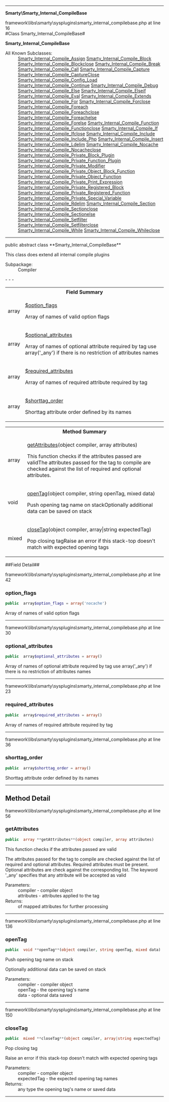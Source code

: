 - - -

**Smarty\Smarty_Internal_CompileBase**
<div class="location">framework\libs\smarty\sysplugins\smarty_internal_compilebase.php at line 16</div>
#Class Smarty_Internal_CompileBase#

**Smarty_Internal_CompileBase**


<dl>
<dt>All Known Subclasses:</dt>
<dd><a href="https://github.com/JeyDotC/Hirudo-docs/blob/master/smarty/smarty_internal_compile_assign.html">Smarty_Internal_Compile_Assign</a> <a href="https://github.com/JeyDotC/Hirudo-docs/blob/master/smarty/smarty_internal_compile_block.html">Smarty_Internal_Compile_Block</a> <a href="https://github.com/JeyDotC/Hirudo-docs/blob/master/smarty/smarty_internal_compile_blockclose.html">Smarty_Internal_Compile_Blockclose</a> <a href="https://github.com/JeyDotC/Hirudo-docs/blob/master/smarty/smarty_internal_compile_break.html">Smarty_Internal_Compile_Break</a> <a href="https://github.com/JeyDotC/Hirudo-docs/blob/master/smarty/smarty_internal_compile_call.html">Smarty_Internal_Compile_Call</a> <a href="https://github.com/JeyDotC/Hirudo-docs/blob/master/smarty/smarty_internal_compile_capture.html">Smarty_Internal_Compile_Capture</a> <a href="https://github.com/JeyDotC/Hirudo-docs/blob/master/smarty/smarty_internal_compile_captureclose.html">Smarty_Internal_Compile_CaptureClose</a> <a href="https://github.com/JeyDotC/Hirudo-docs/blob/master/smarty/smarty_internal_compile_config_load.html">Smarty_Internal_Compile_Config_Load</a> <a href="https://github.com/JeyDotC/Hirudo-docs/blob/master/smarty/smarty_internal_compile_continue.html">Smarty_Internal_Compile_Continue</a> <a href="https://github.com/JeyDotC/Hirudo-docs/blob/master/smarty/smarty_internal_compile_debug.html">Smarty_Internal_Compile_Debug</a> <a href="https://github.com/JeyDotC/Hirudo-docs/blob/master/smarty/smarty_internal_compile_else.html">Smarty_Internal_Compile_Else</a> <a href="https://github.com/JeyDotC/Hirudo-docs/blob/master/smarty/smarty_internal_compile_elseif.html">Smarty_Internal_Compile_Elseif</a> <a href="https://github.com/JeyDotC/Hirudo-docs/blob/master/smarty/smarty_internal_compile_eval.html">Smarty_Internal_Compile_Eval</a> <a href="https://github.com/JeyDotC/Hirudo-docs/blob/master/smarty/smarty_internal_compile_extends.html">Smarty_Internal_Compile_Extends</a> <a href="https://github.com/JeyDotC/Hirudo-docs/blob/master/smarty/smarty_internal_compile_for.html">Smarty_Internal_Compile_For</a> <a href="https://github.com/JeyDotC/Hirudo-docs/blob/master/smarty/smarty_internal_compile_forclose.html">Smarty_Internal_Compile_Forclose</a> <a href="https://github.com/JeyDotC/Hirudo-docs/blob/master/smarty/smarty_internal_compile_foreach.html">Smarty_Internal_Compile_Foreach</a> <a href="https://github.com/JeyDotC/Hirudo-docs/blob/master/smarty/smarty_internal_compile_foreachclose.html">Smarty_Internal_Compile_Foreachclose</a> <a href="https://github.com/JeyDotC/Hirudo-docs/blob/master/smarty/smarty_internal_compile_foreachelse.html">Smarty_Internal_Compile_Foreachelse</a> <a href="https://github.com/JeyDotC/Hirudo-docs/blob/master/smarty/smarty_internal_compile_forelse.html">Smarty_Internal_Compile_Forelse</a> <a href="https://github.com/JeyDotC/Hirudo-docs/blob/master/smarty/smarty_internal_compile_function.html">Smarty_Internal_Compile_Function</a> <a href="https://github.com/JeyDotC/Hirudo-docs/blob/master/smarty/smarty_internal_compile_functionclose.html">Smarty_Internal_Compile_Functionclose</a> <a href="https://github.com/JeyDotC/Hirudo-docs/blob/master/smarty/smarty_internal_compile_if.html">Smarty_Internal_Compile_If</a> <a href="https://github.com/JeyDotC/Hirudo-docs/blob/master/smarty/smarty_internal_compile_ifclose.html">Smarty_Internal_Compile_Ifclose</a> <a href="https://github.com/JeyDotC/Hirudo-docs/blob/master/smarty/smarty_internal_compile_include.html">Smarty_Internal_Compile_Include</a> <a href="https://github.com/JeyDotC/Hirudo-docs/blob/master/smarty/smarty_internal_compile_include_php.html">Smarty_Internal_Compile_Include_Php</a> <a href="https://github.com/JeyDotC/Hirudo-docs/blob/master/smarty/smarty_internal_compile_insert.html">Smarty_Internal_Compile_Insert</a> <a href="https://github.com/JeyDotC/Hirudo-docs/blob/master/smarty/smarty_internal_compile_ldelim.html">Smarty_Internal_Compile_Ldelim</a> <a href="https://github.com/JeyDotC/Hirudo-docs/blob/master/smarty/smarty_internal_compile_nocache.html">Smarty_Internal_Compile_Nocache</a> <a href="https://github.com/JeyDotC/Hirudo-docs/blob/master/smarty/smarty_internal_compile_nocacheclose.html">Smarty_Internal_Compile_Nocacheclose</a> <a href="https://github.com/JeyDotC/Hirudo-docs/blob/master/smarty/smarty_internal_compile_private_block_plugin.html">Smarty_Internal_Compile_Private_Block_Plugin</a> <a href="https://github.com/JeyDotC/Hirudo-docs/blob/master/smarty/smarty_internal_compile_private_function_plugin.html">Smarty_Internal_Compile_Private_Function_Plugin</a> <a href="https://github.com/JeyDotC/Hirudo-docs/blob/master/smarty/smarty_internal_compile_private_modifier.html">Smarty_Internal_Compile_Private_Modifier</a> <a href="https://github.com/JeyDotC/Hirudo-docs/blob/master/smarty/smarty_internal_compile_private_object_block_function.html">Smarty_Internal_Compile_Private_Object_Block_Function</a> <a href="https://github.com/JeyDotC/Hirudo-docs/blob/master/smarty/smarty_internal_compile_private_object_function.html">Smarty_Internal_Compile_Private_Object_Function</a> <a href="https://github.com/JeyDotC/Hirudo-docs/blob/master/smarty/smarty_internal_compile_private_print_expression.html">Smarty_Internal_Compile_Private_Print_Expression</a> <a href="https://github.com/JeyDotC/Hirudo-docs/blob/master/smarty/smarty_internal_compile_private_registered_block.html">Smarty_Internal_Compile_Private_Registered_Block</a> <a href="https://github.com/JeyDotC/Hirudo-docs/blob/master/smarty/smarty_internal_compile_private_registered_function.html">Smarty_Internal_Compile_Private_Registered_Function</a> <a href="https://github.com/JeyDotC/Hirudo-docs/blob/master/smarty/smarty_internal_compile_private_special_variable.html">Smarty_Internal_Compile_Private_Special_Variable</a> <a href="https://github.com/JeyDotC/Hirudo-docs/blob/master/smarty/smarty_internal_compile_rdelim.html">Smarty_Internal_Compile_Rdelim</a> <a href="https://github.com/JeyDotC/Hirudo-docs/blob/master/smarty/smarty_internal_compile_section.html">Smarty_Internal_Compile_Section</a> <a href="https://github.com/JeyDotC/Hirudo-docs/blob/master/smarty/smarty_internal_compile_sectionclose.html">Smarty_Internal_Compile_Sectionclose</a> <a href="https://github.com/JeyDotC/Hirudo-docs/blob/master/smarty/smarty_internal_compile_sectionelse.html">Smarty_Internal_Compile_Sectionelse</a> <a href="https://github.com/JeyDotC/Hirudo-docs/blob/master/smarty/smarty_internal_compile_setfilter.html">Smarty_Internal_Compile_Setfilter</a> <a href="https://github.com/JeyDotC/Hirudo-docs/blob/master/smarty/smarty_internal_compile_setfilterclose.html">Smarty_Internal_Compile_Setfilterclose</a> <a href="https://github.com/JeyDotC/Hirudo-docs/blob/master/smarty/smarty_internal_compile_while.html">Smarty_Internal_Compile_While</a> <a href="https://github.com/JeyDotC/Hirudo-docs/blob/master/smarty/smarty_internal_compile_whileclose.html">Smarty_Internal_Compile_Whileclose</a> </dd>
</dl>

- - -

<p class="signature">public abstract  class **Smarty_Internal_CompileBase**</p>

<div class="comment" id="overview_description"><p>This class does extend all internal compile plugins</p></div>

<dl>
<dt>Subpackage:</dt>
<dd>Compiler</dd>
</dl>
- - -

<table id="summary_field">
<tr><th colspan="2">Field Summary</th></tr>
<tr>
<td class="type"> array</td>
<td class="description"><p class="name"><a href="#option_flags">$option_flags</a></p><p class="description">Array of names of valid option flags</p></td>
</tr>
<tr>
<td class="type"> array</td>
<td class="description"><p class="name"><a href="#optional_attributes">$optional_attributes</a></p><p class="description">Array of names of optional attribute required by tag
use array('_any') if there is no restriction of attributes names</p></td>
</tr>
<tr>
<td class="type"> array</td>
<td class="description"><p class="name"><a href="#required_attributes">$required_attributes</a></p><p class="description">Array of names of required attribute required by tag</p></td>
</tr>
<tr>
<td class="type"> array</td>
<td class="description"><p class="name"><a href="#shorttag_order">$shorttag_order</a></p><p class="description">Shorttag attribute order defined by its names</p></td>
</tr>
</table>

<table id="summary_method">
<tr><th colspan="2">Method Summary</th></tr>
<tr>
<td class="type"> array</td>
<td class="description"><p class="name"><a href="#getAttributes">getAttributes</a>(object compiler, array attributes)</p><p class="description">This function checks if the attributes passed are validThe attributes passed for the tag to compile are checked against the list of required and
optional attributes. </p></td>
</tr>
<tr>
<td class="type"> void</td>
<td class="description"><p class="name"><a href="#openTag">openTag</a>(object compiler, string openTag, mixed data)</p><p class="description">Push opening tag name on stackOptionally additional data can be saved on stack</p></td>
</tr>
<tr>
<td class="type"> mixed</td>
<td class="description"><p class="name"><a href="#closeTag">closeTag</a>(object compiler, array|string expectedTag)</p><p class="description">Pop closing tagRaise an error if this stack-top doesn't match with expected opening tags</p></td>
</tr>
</table>

##Field Detail##
<div class="location">framework\libs\smarty\sysplugins\smarty_internal_compilebase.php at line 42</div>
<h3 id="option_flags">option_flags</h3>

```php
public  array$option_flags = array('nocache')
```
<div class="details">
<p>Array of names of valid option flags</p></div>

- - -

<div class="location">framework\libs\smarty\sysplugins\smarty_internal_compilebase.php at line 30</div>
<h3 id="optional_attributes">optional_attributes</h3>

```php
public  array$optional_attributes = array()
```
<div class="details">
<p>Array of names of optional attribute required by tag
use array('_any') if there is no restriction of attributes names</p></div>

- - -

<div class="location">framework\libs\smarty\sysplugins\smarty_internal_compilebase.php at line 23</div>
<h3 id="required_attributes">required_attributes</h3>

```php
public  array$required_attributes = array()
```
<div class="details">
<p>Array of names of required attribute required by tag</p></div>

- - -

<div class="location">framework\libs\smarty\sysplugins\smarty_internal_compilebase.php at line 36</div>
<h3 id="shorttag_order">shorttag_order</h3>

```php
public  array$shorttag_order = array()
```
<div class="details">
<p>Shorttag attribute order defined by its names</p></div>

- - -

<h2 id="detail_method">Method Detail</h2>
<div class="location">framework\libs\smarty\sysplugins\smarty_internal_compilebase.php at line 56</div>
<h3 id="getAttributes()">getAttributes</h3>

```php
public  array **getAttributes**(object compiler, array attributes)
```
<div class="details">
<p>This function checks if the attributes passed are valid</p><p>The attributes passed for the tag to compile are checked against the list of required and
optional attributes. Required attributes must be present. Optional attributes are check against
the corresponding list. The keyword '_any' specifies that any attribute will be accepted
as valid</p><dl>
<dt>Parameters:</dt>
<dd>compiler - compiler object</dd>
<dd>attributes - attributes applied to the tag</dd>
<dt>Returns:</dt>
<dd>of mapped attributes for further processing</dd>
</dl>
</div>

- - -

<div class="location">framework\libs\smarty\sysplugins\smarty_internal_compilebase.php at line 136</div>
<h3 id="openTag()">openTag</h3>

```php
public  void **openTag**(object compiler, string openTag, mixed data)
```
<div class="details">
<p>Push opening tag name on stack</p><p>Optionally additional data can be saved on stack</p><dl>
<dt>Parameters:</dt>
<dd>compiler - compiler object</dd>
<dd>openTag - the opening tag's name</dd>
<dd>data - optional data saved</dd>
</dl>
</div>

- - -

<div class="location">framework\libs\smarty\sysplugins\smarty_internal_compilebase.php at line 150</div>
<h3 id="closeTag()">closeTag</h3>

```php
public  mixed **closeTag**(object compiler, array|string expectedTag)
```
<div class="details">
<p>Pop closing tag</p><p>Raise an error if this stack-top doesn't match with expected opening tags</p><dl>
<dt>Parameters:</dt>
<dd>compiler - compiler object</dd>
<dd>expectedTag - the expected opening tag names</dd>
<dt>Returns:</dt>
<dd>any type the opening tag's name or saved data</dd>
</dl>
</div>

- - -

